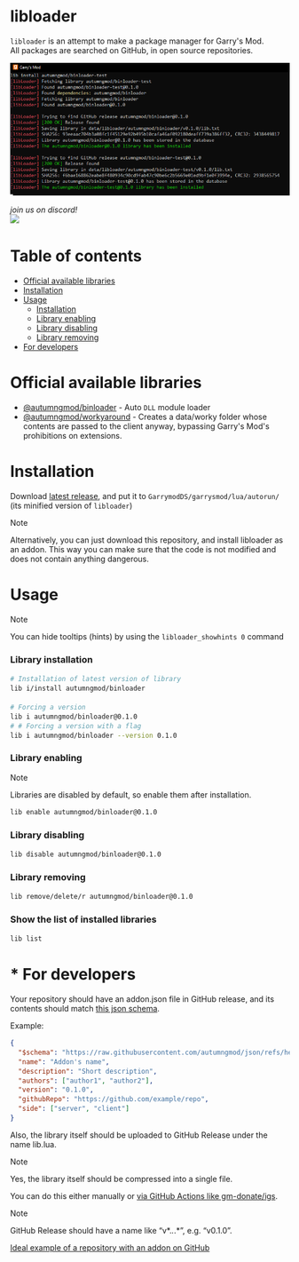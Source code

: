 # libloader
``libloader`` is an attempt to make a package manager for Garry's Mod. \
All packages are searched on GitHub, in open source repositories.

![showcase](./assets/showcase.png)

*join us on discord!*\
<a href="https://discord.gg/HspPfVkHGh">
  <img src="https://discordapp.com/api/guilds/1161025351099625625/widget.png?style=shield">
</a>

# Table of contents
* [Official available libraries](#official-available-libraries)
* [Installation](#installation)
* [Usage](#usage)
  * [Installation](#library-installation)
  * [Library enabling](#library-enabling)
  * [Library disabling](#library-disabling)
  * [Library removing](#library-removing)
* [For developers](#for-developers)

# Official available libraries
* [@autumngmod/binloader](https://github.com/autumngmod/binloader) - Auto ``DLL`` module loader
* [@autumngmod/workyaround](https://github.com/autumngmod/workyaround) - Creates a data/worky folder whose contents are passed to the client anyway, bypassing Garry's Mod's prohibitions on extensions.

# Installation
Download [latest release](https://github.com/autumngmod/libloader/releases/download/latest/libloader.lua), and put it to ``GarrymodDS/garrysmod/lua/autorun/`` (its minified version of ``libloader``)

> [!NOTE]
> Alternatively, you can just download this repository, and install libloader as an addon. This way you can make sure that the code is not modified and does not contain anything dangerous.

# Usage
> [!NOTE]
> You can hide tooltips (hints) by using the ``libloader_showhints 0`` command

### Library installation
```bash
# Installation of latest version of library
lib i/install autumngmod/binloader

# Forcing a version
lib i autumngmod/binloader@0.1.0
# # Forcing a version with a flag
lib i autumngmod/binloader --version 0.1.0
```

### Library enabling
> [!NOTE]
> Libraries are disabled by default, so enable them after installation.

```bash
lib enable autumngmod/binloader@0.1.0
```

### Library disabling
```bash
lib disable autumngmod/binloader@0.1.0
```

### Library removing
```bash
lib remove/delete/r autumngmod/binloader@0.1.0
```

### Show the list of installed libraries
```bash
lib list
```

# * For developers
Your repository should have an addon.json file in GitHub release, and its contents should match [this json schema](https://raw.githubusercontent.com/autumngmod/json/refs/heads/main/addon.scheme.json).

Example:
```json
{
  "$schema": "https://raw.githubusercontent.com/autumngmod/json/refs/heads/main/addon.scheme.json",
  "name": "Addon's name",
  "description": "Short description",
  "authors": ["author1", "author2"],
  "version": "0.1.0",
  "githubRepo": "https://github.com/example/repo",
  "side": ["server", "client"]
}
```

Also, the library itself should be uploaded to GitHub Release under the name lib.lua.

> [!NOTE]
> Yes, the library itself should be compressed into a single file.

You can do this either manually or [via GitHub Actions like gm-donate/igs](https://github.com/GM-DONATE/IGS).

> [!NOTE]
> GitHub Release should have a name like “v*.*.*.*”, e.g. “v0.1.0”.

[Ideal example of a repository with an addon on GitHub](https://github.com/autumngmod/binloader)